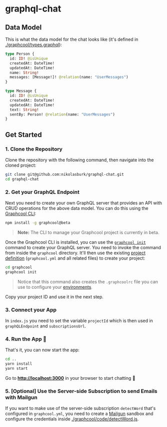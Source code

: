# graphql-chat

## Data Model

This is what the data model for the chat looks like (it's defined in [./graphcool/types.graphql](./graphcool/types.graphql)):

```graphql
type Person {
  id: ID! @isUnique
  createdAt: DateTime!
  updatedAt: DateTime!  
  name: String!
  messages: [Message!]! @relation(name: "UserMessages")
}

type Message {
  id: ID! @isUnique
  createdAt: DateTime!
  updatedAt: DateTime!  
  text: String!
  sentBy: Person! @relation(name: "UserMessages")
}
```

## Get Started

### 1. Clone the Repository

Clone the repository with the following command, then navigate into the cloned project:

```sh
git clone git@github.com:nikolasburk/graphql-chat.git
cd graphql-chat
```

### 2. Get your GraphQL Endpoint

Next you need to create your own GraphQL server that provides an API with CRUD operations for the above data model. You can do this using the [Graphcool CLI](https://docs-next.graph.cool/reference/basics/cli-zboghez5go):

```sh
npm install -g graphcool@beta
```

> **Note:** The CLI to manage your Graphcool project is currently in beta.

Once the Graphcool CLI is installed, you can use the [`graphcool init`](https://docs-next.graph.cool/reference/basics/cli-zboghez5go#graphcool-init) command to create your GraphQL server. You need to invoke the command from inside the `graphcool` directory. It'll then use the existing [project definition](https://docs-next.graph.cool/reference/basics/project-configuration-opheidaix3#project-definition) (`graphcool.yml` and all related files) to create your project: 

```sh
cd graphcool
graphcool init
```

> Notice that this command also creates the `.graphcoolrc` file you can use to configure your [environments](https://docs-next.graph.cool/reference/basics/project-configuration-opheidaix3#environments). 

Copy your project ID and use it in the next step. 

### 3. Connect your App

In `index.js` you need to set the variable `projectId` which is then used in `graphQLEndpoint` and `subscriptionsUrl`. 

### 4. Run the App 🚀

That's it, you can now start the app:

```sh
cd ..
yarn install
yarn start
```

Go to **[http://localhost:3000](http://localhost:3000)** in your browser to start chatting 💬

### 5. [Optional] Use the Server-side Subscription to send Emails with Mailgun

If you want to make use of the server-side subscription `detectWord` that's configured in `graphcool.yml`, you need to create a [Mailgun](https://www.mailgun.com) sandbox and configure the credentials inside [./graphcool/code/detectWord.js](./graphcool/code/detectWord.js).



